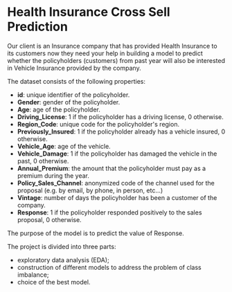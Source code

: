 # Health Insurance Cross Sell Prediction
Our client is an Insurance company that has provided Health Insurance to its customers now they need your help in building a model to predict whether the policyholders (customers) from past year will also be interested in Vehicle Insurance provided by the company. 

The dataset consists of the following properties:

- **id**: unique identifier of the policyholder.
- **Gender**: gender of the policyholder.
- **Age**: age of the policyholder. 
- **Driving_License**: 1 if the policyholder has a driving license, 0 otherwise.
- **Region_Code**: unique code for the policyholder's region.
- **Previously_Insured**: 1 if the policyholder already has a vehicle insured, 0 otherwise.
- **Vehicle_Age**: age of the vehicle.
- **Vehicle_Damage**: 1 if the policyholder has damaged the vehicle in the past, 0 otherwise.
- **Annual_Premium**: the amount that the policyholder must pay as a premium during the year.
- **Policy_Sales_Channel**: anonymized code of the channel used for the proposal (e.g. by email, by phone, in person, etc...)
- **Vintage**: number of days the policyholder has been a customer of the company.
- **Response**: 1 if the policyholder responded positively to the sales proposal, 0 otherwise. 

The purpose of the model is to predict the value of Response.

The project is divided into three parts: 
- exploratory data analysis (EDA);
- construction of different models to address the problem of class imbalance;
- choice of the best model.
